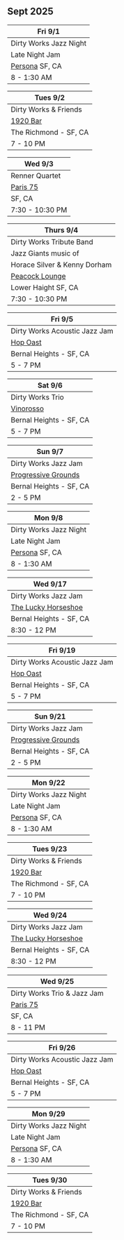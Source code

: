 ## Sept 2025

| Fri 9/1
|-
| Dirty Works Jazz Night
| Late Night Jam
| <a href="https://www.persona-sf.com" target="new">Persona</a> SF, CA
| 8 - 1:30 AM

| Tues 9/2
|-
| Dirty Works & Friends
| <a href="https://1920bar.square.site" target="new">1920 Bar</a>
| The Richmond - SF, CA
| 7 - 10 PM

| Wed 9/3
|-
| Renner Quartet
| <a href="https://lppsf.com" target="paris75">Paris 75</a>
| SF, CA
| 7:30 - 10:30 PM

| Thurs 9/4
|-
| Dirty Works Tribute Band
| Jazz Giants music of
| Horace Silver & Kenny Dorham
| <a href="https://sfpeacock.org" target="peacock">Peacock Lounge</a>
| Lower Haight SF, CA
| 7:30 - 10:30 PM

| Fri 9/5
|-
| Dirty Works Acoustic Jazz Jam
| <a href="https://hopoast.com" target="new">Hop Oast</a>
| Bernal Heights - SF, CA
| 5 - 7 PM

| Sat 9/6
|-
| Dirty Works Trio
| <a href="https://vinorosso-sf.com" target="new">Vinorosso</a>
| Bernal Heights - SF, CA
| 5 - 7 PM

| Sun 9/7
|-
| Dirty Works Jazz Jam
| <a href="https://progressive-grounds.oursite.top" target="new">Progressive Grounds</a>
| Bernal Heights - SF, CA
| 2 - 5 PM

| Mon 9/8
|-
| Dirty Works Jazz Night
| Late Night Jam
| <a href="https://www.persona-sf.com" target="new">Persona</a> SF, CA
| 8 - 1:30 AM

| Wed 9/17
|-
| Dirty Works Jazz Jam
| <a href="https://www.theluckyhorseshoebar.com/" target="Shoe">The Lucky Horseshoe</a>
| Bernal Heights - SF, CA
| 8:30 - 12 PM

| Fri 9/19
|-
| Dirty Works Acoustic Jazz Jam
| <a href="https://hopoast.com" target="new">Hop Oast</a>
| Bernal Heights - SF, CA
| 5 - 7 PM

| Sun 9/21
|-
| Dirty Works Jazz Jam
| <a href="https://progressive-grounds.oursite.top" target="new">Progressive Grounds</a>
| Bernal Heights - SF, CA
| 2 - 5 PM

| Mon 9/22
|-
| Dirty Works Jazz Night
| Late Night Jam
| <a href="https://www.persona-sf.com" target="new">Persona</a> SF, CA
| 8 - 1:30 AM

| Tues 9/23
|-
| Dirty Works & Friends
| <a href="https://1920bar.square.site" target="new">1920 Bar</a>
| The Richmond - SF, CA
| 7 - 10 PM

| Wed 9/24
|-
| Dirty Works Jazz Jam
| <a href="https://www.theluckyhorseshoebar.com/" target="Shoe">The Lucky Horseshoe</a>
| Bernal Heights - SF, CA
| 8:30 - 12 PM

| Wed 9/25
|-
| Dirty Works Trio & Jazz Jam
| <a href="https://lppsf.com" target="paris75">Paris 75</a>
| SF, CA
| 8 - 11 PM

| Fri 9/26
|-
| Dirty Works Acoustic Jazz Jam
| <a href="https://hopoast.com" target="new">Hop Oast</a>
| Bernal Heights - SF, CA
| 5 - 7 PM

| Mon 9/29
|-
| Dirty Works Jazz Night
| Late Night Jam
| <a href="https://www.persona-sf.com" target="new">Persona</a> SF, CA
| 8 - 1:30 AM

| Tues 9/30
|-
| Dirty Works & Friends
| <a href="https://1920bar.square.site" target="new">1920 Bar</a>
| The Richmond - SF, CA
| 7 - 10 PM
